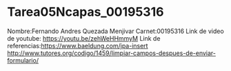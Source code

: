 # Tarea05Ncapas_00195316

Nombre:Fernando Andres Quezada Menjivar
Carnet:00195316
Link de video de youtube: https://youtu.be/zehWeHHmmyM
Link de referencias:https://www.baeldung.com/jpa-insert
                    http://www.tutores.org/codigo/1459/limpiar-campos-despues-de-enviar-formulario/
